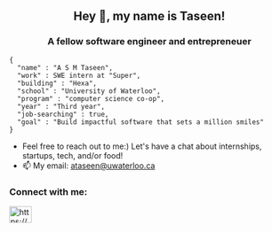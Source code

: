<h2 align="center">Hey 👋, my name is Taseen!</h2>
<h3 align="center">A fellow software engineer and entrepreneuer</h3>


```
{
  "name" : "A S M Taseen",
  "work" : SWE intern at "Super",
  "building" : "Hexa",
  "school" : "University of Waterloo",
  "program" : "computer science co-op",
  "year" : "Third year",
  "job-searching" : true,
  "goal" : "Build impactful software that sets a million smiles"
}
```


- Feel free to reach out to me:) Let's have a chat about internships, startups, tech, and/or food!
- 📫 My email: ataseen@uwaterloo.ca
<h3 align="left">Connect with me:</h3>
<p align="left">
<a href="https://linkedin.com/in/https://www.linkedin.com/in/a-s-m-taseen/" target="blank"><img align="center" src="https://raw.githubusercontent.com/rahuldkjain/github-profile-readme-generator/master/src/images/icons/Social/linked-in-alt.svg" alt="https://www.linkedin.com/in/a-s-m-taseen/" height="30" width="40" /></a>
</p>
